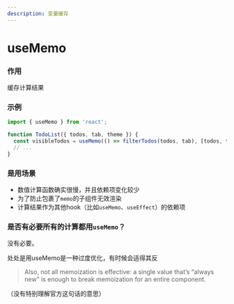 ```yaml
---
description: 变量缓存
---
```


# useMemo

### 作用

缓存计算结果



### 示例

```jsx
import { useMemo } from 'react';

function TodoList({ todos, tab, theme }) {
  const visibleTodos = useMemo(() => filterTodos(todos, tab), [todos, tab]);
  // ...
}
```



### 是用场景

* 数值计算函数确实很慢，并且依赖项变化较少
* 为了防止包裹了`memo`的子组件无效渲染
* 计算结果作为其他hook（比如`useMemo`、`useEffect`）的依赖项



### 是否有必要所有的计算都用`useMemo`？

没有必要。

处处是用useMemo是一种过度优化，有时候会适得其反



> Also, not all memoization is effective: a single value that’s “always new” is enough to break memoization for an entire component.

（没有特别理解官方这句话的意思）



